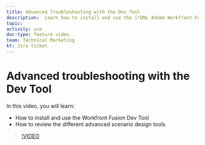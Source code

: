 ```yaml
---
title: Advanced Troubleshooting with the Dev Tool
description:  Learn how to install and use the [!DNL Adobe Workfront Fusion Dev Tool], and review the different advanced scenario design tools it includes.
topic: 
activity: use
doc-type: feature video
team: Technical Marketing
kt: Jira ticket
---
```

# Advanced troubleshooting with the Dev Tool

In this video, you will learn:

* How to install and use the Workfront Fusion Dev Tool
* How to review the different advanced scenario design tools

>[!VIDEO](https://video.tv.adobe.com/v/335302/?quality=12)
